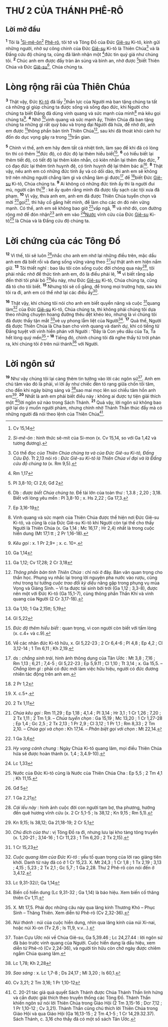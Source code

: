 # THƯ 2 CỦA THÁNH PHÊ-RÔ

## Lời mở đầu
<sup><b>1</b></sup> Tôi là [^1*][Si-mê-ôn]()[^1] [Phê-rô](), tôi tớ và Tông Đồ của Đức [Giê-su]() Ki-tô, kính gửi những người, nhờ sự công chính của Đức [Giê-su]() Ki-tô là Thiên Chúa[^2] và là Đấng cứu độ chúng ta, cũng đã lãnh nhận một [^2*]đức tin quý giá như chúng tôi. <sup><b>2</b></sup> Chúc anh em được đầy tràn ân sủng và bình an, nhờ được [^3*]biết Thiên Chúa và Đức [Giê-su]()[^3], Chúa chúng ta.


# Lòng rộng rãi của Thiên Chúa
<sup><b>3</b></sup> Thật vậy, Đức [Ki-tô]() đã lấy [^4*]thần lực của Người mà ban tặng chúng ta tất cả những gì giúp chúng ta được sống và sống đạo đức, khi Người cho chúng ta biết Đấng đã dùng vinh quang và sức mạnh của mình[^4] mà kêu gọi chúng ta[^5]. <sup><b>4</b></sup> Nhờ [^5*]vinh quang và sức mạnh ấy, Thiên Chúa đã ban tặng chúng ta những gì rất quý báu và trọng đại Người đã hứa, để nhờ đó, anh em được [^6*]thông phần bản tính Thiên Chúa[^6], sau khi đã thoát khỏi cảnh hư đốn do dục vọng gây ra trong [^7*]trần gian.

<sup><b>5</b></sup> Chính vì thế, anh em hãy đem tất cả nhiệt tình, làm sao để khi đã có lòng tin thì có thêm [^8*]đức độ, có đức độ lại thêm hiểu biết[^7], <sup><b>6</b></sup> có hiểu biết lại thêm tiết độ, có tiết độ lại thêm kiên nhẫn, có kiên nhẫn lại thêm đạo đức, <sup><b>7</b></sup> có đạo đức lại thêm tình huynh đệ, có tình huynh đệ lại thêm bác ái[^8]. <sup><b>8</b></sup> Thật vậy, nếu anh em có những đức tính ấy và có dồi dào, thì anh em sẽ không trở nên những người chẳng làm gì và chẳng làm gì được[^9] để [^9*]biết Đức [Giê-su]() Ki-tô, Chúa chúng ta. <sup><b>9</b></sup> Ai không có những đức tính ấy thì là người đui mù, người cận thị[^10] : kẻ ấy quên rằng mình đã được tẩy sạch các tội xưa đã phạm. <sup><b>10</b></sup> Vì vậy, thưa anh em, anh em đã được Thiên Chúa tuyển chọn và mời [^10*]gọi[^11], thì hãy cố gắng hết mình, để làm cho các ơn đó nên vững mạnh. Có thế, anh em sẽ không bao giờ [^11*]vấp ngã, <sup><b>11</b></sup> và nhờ đó, con đường rộng mở để đón nhận[^12] anh em vào [^12*][Nước]() vĩnh cửu của Đức [Giê-su]() Ki-tô[^13] là Chúa và là Đấng cứu độ chúng ta.


# Lời chứng của các Tông Đồ
<sup><b>12</b></sup> Vì thế, tôi sẽ luôn [^13*]nhắc cho anh em nhớ lại những điều trên, mặc dầu anh em đã biết rồi và đang sống vững vàng theo [^14*]sự thật anh em hiện nắm giữ. <sup><b>13</b></sup> Tôi thiết nghĩ : bao lâu tôi còn sống cuộc đời chóng qua này[^14], tôi phải nhắc nhở để thức tỉnh anh em, đó là điều phải lẽ, <sup><b>14</b></sup> vì biết rằng sắp đến thời tôi phải bỏ [^15*]lều này, như Đức [Giê-su]() Ki-tô, Chúa chúng ta, cũng đã tỏ cho tôi biết. <sup><b>15</b></sup> Nhưng tôi sẽ cố gắng, để trong mọi trường hợp, sau khi tôi ra đi, anh em có thể nhớ lại các điều ấy[^15].

<sup><b>16</b></sup> Thật vậy, khi chúng tôi nói cho anh em biết quyền năng và cuộc [^16*]quang lâm[^16] của Đức [Giê-su]() Ki-tô, Chúa chúng ta, thì không phải chúng tôi dựa theo những chuyện hoang đường thêu dệt khéo léo, nhưng là vì chúng tôi đã được thấy tận mắt [^17*]vẻ uy phong lẫm liệt của Người[^17]. <sup><b>17</b></sup> Quả thế, Người đã được Thiên Chúa là Cha ban cho vinh quang và danh dự, khi có tiếng từ Đấng tuyệt vời vinh hiển phán với Người : “Đây là Con yêu dấu của Ta, Ta hết lòng quý mến[^18].” <sup><b>18</b></sup> Tiếng đó, chính chúng tôi đã nghe thấy từ trời phán ra, khi chúng tôi ở trên núi thánh[^19] với Người.


# Lời ngôn sứ
<sup><b>19</b></sup> Như vậy chúng tôi lại càng thêm tin tưởng vào lời các ngôn sứ[^20]. Anh em chú tâm vào đó là phải, vì lời ấy như chiếc đèn tỏ rạng giữa chốn tối tăm, cho đến khi ngày bừng sáng và [^18*]sao mai mọc lên soi chiếu tâm hồn anh em[^21]. <sup><b>20</b></sup> Nhất là anh em phải biết điều này : không ai được tự tiện giải thích một [^19*]lời ngôn sứ nào trong Sách Thánh. <sup><b>21</b></sup> Quả vậy, lời ngôn sứ không bao giờ lại do ý muốn người phàm, nhưng chính nhờ Thánh Thần thúc đẩy mà có những người đã nói theo lệnh của Thiên Chúa[^22].

[^1]: *Si-mê-ôn* : hình thức sê-mít của Si-mon (x. Cv 15,14, so với Ga 1,42 và tương đương).
[^2]: Có thể đọc *của Thiên Chúa chúng ta và của Đức Giê-su Ki-tô, Đấng Cứu Độ*. Tt 2,13 nói rõ : *Đức Giê-su Ki-tô là Thiên Chúa vĩ đại và là Đấng cứu độ chúng ta* (x. Rm 9,5).
[^3]: Db : *được biết Chúa chúng ta*. Đề tài lớn của toàn thư : 1,3.8 ; 2,20 ; 3,18. Biết với lòng yêu mến : Pl 3,8-10 ; x. Hs 2,22 ; Ga 17,3.
[^4]: Vinh quang và sức mạnh của Thiên Chúa được thể hiện nơi Đức Giê-su Ki-tô, và cũng là của Đức Giê-su Ki-tô khi Người còn tại thế cho thấy Người là Thiên Chúa (x. Ga 1,14 ; Mc 16,17 ; Hr 2,4) nhất là trong cuộc hiển dung (Mt 17,1 tt ; 2 Pr 1,16-18).
[^5]: *Kêu gọi* : x. 1 Pr 2,9+ ; x. c. 10+.
[^6]: *Thông phần bản tính Thiên Chúa* : chỉ nói ở đây. Bản văn quan trọng cho thần học. Phụng vụ nhắc lại trong lời nguyện pha nước vào rượu, cũng như trong tư tưởng *cuộc trao đổi kỳ diệu* năng gặp trong phụng vụ mùa Vọng và Giáng Sinh. – Vì ta được tái sinh bởi trời (Ga 1,12 ; 3,3-8), được nên một với Đức Ki-tô (Ga 15,1-7), cùng thông phần Thần Khí và vinh quang của Người (2 Cr 3,17-18).
[^7]: *Đức độ thêm hiểu biết* : quan trọng, vì con người còn biết với tấm lòng (x. c.4+ và c.9).
[^8]: Về các nhân đức Ki-tô hữu, x. Gl 5,22-23 ; 2 Cr 6,4-6 ; Pl 4,8 ; Ep 4,2 ; Cl 3,12-14 ; 1 Tm 6,11 ; Kh 2,19.
[^9]: ds : *chẳng sinh trái*, hình ảnh thông dụng của Tân Ước : Mt 3,8 ; 7,16 ; Rm 1,13 ; 6,21 ; 7,4-5 ; Gl 5,22-23 ; Ep 5,9.11 ; Cl 1,10 ; Tt 3,14 ; x. Ga 15,5. – *Chẳng làm gì* : phải có đức mới làm việc hữu hiệu, người có đức đương nhiên tác động trên anh em.
[^10]: X. c.5+.
[^11]: *Chúa kêu gọi* : Rm 11,29 ; Ep 1,18 ; 4,1.4 ; Pl 3,14 ; Hr 3,1 ; 1 Cr 1,26 ; 7,20 ; 2 Tx 1,11 ; 2 Tm 1,9. – *Chúa tuyển chọn* : Ga 15,19 ; Mc 13,20 ; 1 Cr 1,27-28 ; Ep 1,4 ; Gc 2,5 ; 2 Tx 2,13 ; 1 Pr 2,9 ; Cl 3,12 ; 1 Pr 1,1 ; Rm 8,33 ; 2 Tm 2,10. – *Chúa gọi và chọn* : Kh 17,14. – *Phân biệt gọi với chọn* : Mt 22,14.
[^12]: *Hy vọng cánh chung* : Ngày Chúa Ki-tô quang lâm, mọi điều Thiên Chúa hứa sẽ được hoàn thành (x. 1,4 ; 3,4.9-10).
[^13]: Nước của Đức Ki-tô cũng là Nước của Thiên Chúa Cha : Ep 5,5 ; 2 Tm 4,1 ; Kh 11,15.
[^14]: *Cái lều này* : hình ảnh cuộc đời con người tạm bợ, tha phương, hướng đến quê hương vĩnh cửu (x. 2 Cr 5,1-5 ; Is 38,12 ; Kn 9,15 ; Rm 5,1).
[^15]: *Chủ đích của thư* : vị Tông Đồ ra đi, nhưng lưu lại kho tàng tông truyền (x. 1,20-21 ; 3,14-16 ; 1 Cr 11,23 ; 1 Tm 6,20 ; 2 Tx 2,15).
[^16]: *Cuộc quang lâm của Đức Ki-tô* : yếu tố quan trọng của lời rao giảng tiên khởi. Danh từ này đã có ở 1 Cr 15,23. X. Mt 24,3 ; 1 Cr 1,8 ; 1 Tx 2,19 ; 3,13 ; 4,15 ; 5,23 ; 2 Tx 2,1 ; Gc 5,7 ; 1 Ga 2,28. Thư 2 Phê-rô còn nói đến ở 3,4.12.
[^17]: Biến cố hiển dung (Lc 9,31-32 ; Ga 1,14) là báo hiệu. Xem biến cố thăng thiên Cv 1,11.
[^18]: X. Mt 17,5. Phải đọc những câu này qua lăng kính Thương Khó – Phục Sinh – Thăng Thiên. Xem diễn từ Phê-rô (Cv 2,32-36).
[^19]: *Núi thánh* : núi của cuộc hiển dung, nhìn qua lăng kính của núi Xi-nai, hoặc núi Xi-on (Tv 2,6 ; Is 11,9, v.v...).
[^20]: Toàn Cựu Ước nói về Chúa Giê-su, Ga 5,39.46 ; Lc 24,27.44 : lời ngôn sứ đã báo trước vinh quang của Người. Cuộc hiển dung là dấu hiệu, xem diễn từ Phê-rô (Cv 2,24-36), và người tín hữu còn chờ ngày được chiêm ngắm Chúa quang lâm.
[^21]: *Sao sáng* : x. Lc 1,7-8 ; Ds 24,17 ; Ml 3,20 ; Is 60,1.
[^22]: C. 20-21 tác giả quả quyết Sách Thánh được Chúa Thánh Thần linh hứng và cần được giải thích theo truyền thống các Tông Đồ. Thánh Thần khiến ngôn sứ nói lời Thiên Chúa trong Giáo Hội (2 Tm 3,15-16 ; Dcr 7,12 ; 1 Pr 1,10-12 ; Cv 3,21). Thánh Thần cũng chú thích lời Thiên Chúa trong Giáo Hội và qua Giáo Hội (Ga 16,13-15 ; 2 Tm 4,1-5 ; 1 Cr 14,29.32.37). Sách Thánh, c. 3,16 cho thấy đã có một số sách Tân Ước.
[^1*]: Cv 15,14
[^2*]: Rm 1,17
[^3*]: Pl 3,8-10; Cl 2,6; Gđ 2
[^4*]: Ep 3,16-19
[^5*]: Ga 1,14
[^6*]: Ga 1,12; Cv 17,28; 2 Cr 3,18
[^7*]: Ga 1,10; 1 Ga 2,15tt; 5,19
[^8*]: Gl 5,22
[^9*]: 2 Pr 1,2
[^10*]: 2 Tx 1,11
[^11*]: 1 Ga 3,6
[^12*]: Lc 1,33
[^13*]: Gđ 5
[^14*]: 1 Ga 2,21
[^15*]: Kn 9,15; Is 38,12; Ga 21,18-19; 2 Cr 5,1
[^16*]: 1 Cr 15,23
[^17*]: Lc 9,31-32//; Ga 1,14
[^18*]: Lc 1,78; Kh 2,28
[^19*]: Cv 3,21; 2 Tm 3,16; 1 Pr 1,10-12